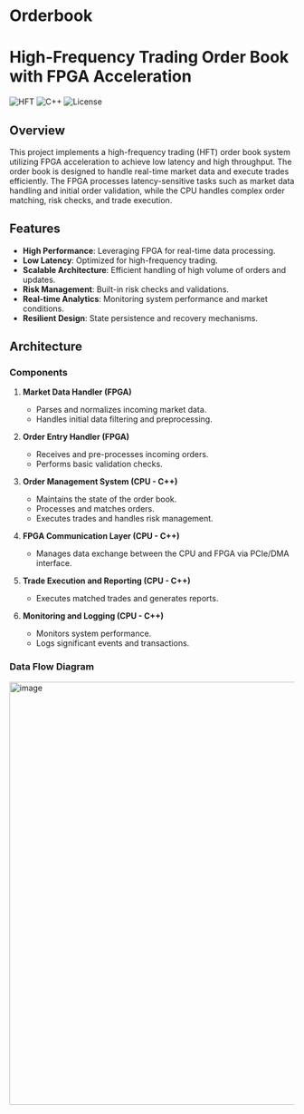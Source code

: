 # Orderbook
# High-Frequency Trading Order Book with FPGA Acceleration

![HFT](https://img.shields.io/badge/High--Frequency%20Trading-FPGA-blue)
![C++](https://img.shields.io/badge/C%2B%2B-17-blue)
![License](https://img.shields.io/badge/License-MIT-green)

## Overview

This project implements a high-frequency trading (HFT) order book system utilizing FPGA acceleration to achieve low latency and high throughput. The order book is designed to handle real-time market data and execute trades efficiently. The FPGA processes latency-sensitive tasks such as market data handling and initial order validation, while the CPU handles complex order matching, risk checks, and trade execution.

## Features

- **High Performance**: Leveraging FPGA for real-time data processing.
- **Low Latency**: Optimized for high-frequency trading.
- **Scalable Architecture**: Efficient handling of high volume of orders and updates.
- **Risk Management**: Built-in risk checks and validations.
- **Real-time Analytics**: Monitoring system performance and market conditions.
- **Resilient Design**: State persistence and recovery mechanisms.

## Architecture

### Components

1. **Market Data Handler (FPGA)**
   - Parses and normalizes incoming market data.
   - Handles initial data filtering and preprocessing.

2. **Order Entry Handler (FPGA)**
   - Receives and pre-processes incoming orders.
   - Performs basic validation checks.

3. **Order Management System (CPU - C++)**
   - Maintains the state of the order book.
   - Processes and matches orders.
   - Executes trades and handles risk management.

4. **FPGA Communication Layer (CPU - C++)**
   - Manages data exchange between the CPU and FPGA via PCIe/DMA interface.

5. **Trade Execution and Reporting (CPU - C++)**
   - Executes matched trades and generates reports.

6. **Monitoring and Logging (CPU - C++)**
   - Monitors system performance.
   - Logs significant events and transactions.

### Data Flow Diagram

<img width="746" alt="image" src="https://github.com/Kodoh/Orderbook/assets/45899701/e8564ae6-0d79-41f2-94c5-28070c45c8ca">
